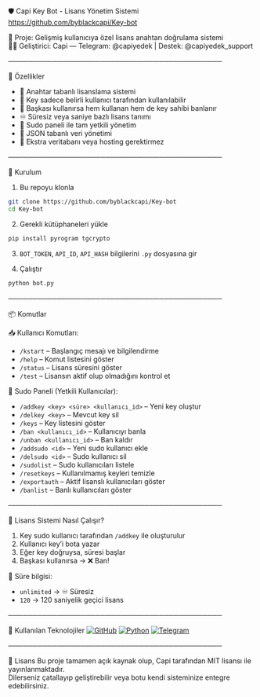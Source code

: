
🛡️ Capi Key Bot - Lisans Yönetim Sistemi  
https://github.com/byblackcapi/Key-bot  

📌 Proje: Gelişmiş kullanıcıya özel lisans anahtarı doğrulama sistemi  
👨‍💻 Geliştirici: Capi — Telegram: @capiyedek | Destek: @capiyedek_support  

────────────────────────────────────────────

🔰 Özellikler
- 🔐 Anahtar tabanlı lisanslama sistemi  
- 👤 Key sadece belirli kullanıcı tarafından kullanılabilir  
- 🚫 Başkası kullanırsa hem kullanan hem de key sahibi banlanır  
- ♾️ Süresiz veya saniye bazlı lisans tanımı  
- 👑 Sudo paneli ile tam yetkili yönetim  
- 📜 JSON tabanlı veri yönetimi  
- 💾 Ekstra veritabanı veya hosting gerektirmez  

────────────────────────────────────────────

🚀 Kurulum
1. Bu repoyu klonla  
```bash
git clone https://github.com/byblackcapi/Key-bot
cd Key-bot
```

2. Gerekli kütüphaneleri yükle  
```bash
pip install pyrogram tgcrypto
```

3. `BOT_TOKEN`, `API_ID`, `API_HASH` bilgilerini `.py` dosyasına gir

4. Çalıştır  
```bash
python bot.py
```

────────────────────────────────────────────

📦 Komutlar

📥 Kullanıcı Komutları:
- `/kstart` – Başlangıç mesajı ve bilgilendirme  
- `/help` – Komut listesini göster  
- `/status` – Lisans süresini göster  
- `/test` – Lisansın aktif olup olmadığını kontrol et  

👑 Sudo Paneli (Yetkili Kullanıcılar):
- `/addkey <key> <süre> <kullanıcı_id>` – Yeni key oluştur  
- `/delkey <key>` – Mevcut key sil  
- `/keys` – Key listesini göster  
- `/ban <kullanıcı_id>` – Kullanıcıyı banla  
- `/unban <kullanıcı_id>` – Ban kaldır  
- `/addsudo <id>` – Yeni sudo kullanıcı ekle  
- `/delsudo <id>` – Sudo kullanıcı sil  
- `/sudolist` – Sudo kullanıcıları listele  
- `/resetkeys` – Kullanılmamış keyleri temizle  
- `/exportauth` – Aktif lisanslı kullanıcıları göster  
- `/banlist` – Banlı kullanıcıları göster  

────────────────────────────────────────────

📌 Lisans Sistemi Nasıl Çalışır?
1. Key sudo kullanıcı tarafından `/addkey` ile oluşturulur  
2. Kullanıcı key’i bota yazar  
3. Eğer key doğruysa, süresi başlar  
4. Başkası kullanırsa → ❌ Ban!  

📝 Süre bilgisi:
- `unlimited` → ♾️ Süresiz  
- `120` → 120 saniyelik geçici lisans  

────────────────────────────────────────────

🧩 Kullanılan Teknolojiler
[![GitHub](https://img.shields.io/badge/GitHub-100000?style=flat-square&logo=github&logoColor=white)](https://github.com/byblackcapi/Key-bot)
[![Python](https://img.shields.io/badge/Python-3670A0?style=flat-square&logo=python&logoColor=ffdd54)](https://www.python.org/)
[![Telegram](https://img.shields.io/badge/Telegram-2CA5E0?style=flat-square&logo=telegram&logoColor=white)](https://t.me/capiyedek)

────────────────────────────────────────────

📄 Lisans
Bu proje tamamen açık kaynak olup, Capi tarafından MIT lisansı ile yayınlanmaktadır.  
Dilerseniz çatallayıp geliştirebilir veya botu kendi sisteminize entegre edebilirsiniz.







